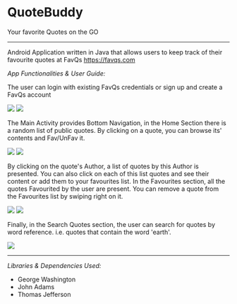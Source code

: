 # QuoteBuddy
Your favorite Quotes on the GO

---
Android Application written in Java that allows users to keep track of their favourite quotes at FavQs 
https://favqs.com



*App Functionalities & User Guide:*

The user can login with existing FavQs credentials or sign up and create a FavQs account

![](images/Screenshot_2019-11-12-17-51-33-702com.nikoarap.favqsapp.png)
![](images/Screenshot_2019-11-12-17-51-37-288_com.nikoarap.favqsapp.png)

 
The Main Activity provides Bottom Navigation, in the Home Section there is a random list of public quotes.
By clicking on a quote, you can browse its' contents and Fav/UnFav it.

![](images/Screenshot_2019-11-12-17-51-57-114_com.nikoarap.favqsapp.png)
![](images/Screenshot_2019-11-12-17-53-03-744_com.nikoarap.favqsapp.png)


By clicking on the quote's Author, a list of quotes by this Author is presented.
You can also click on each of this list quotes and see their content or add them to your favourites list.
In the Favourites section, all the quotes Favourited by the user are present.
You can remove a quote from the Favourites list by swiping right on it.

![](images/Screenshot_2019-11-12-17-53-10-867_com.nikoarap.favqsapp.png)
![](images/Screenshot_2019-11-12-17-53-32-504_com.nikoarap.favqsapp.png)

Finally, in the Search Quotes section, the user can search for quotes by word reference. i.e. quotes that contain the word 'earth'.

![](images/Screenshot_2019-11-12-17-54-54-579_com.nikoarap.favqsapp.png)

---
*Libraries & Dependencies Used:*

- George Washington
- John Adams
- Thomas Jefferson
